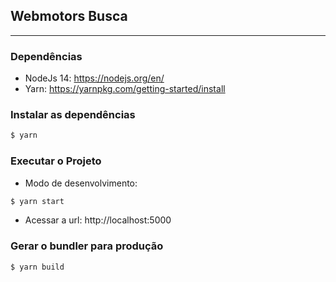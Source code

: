 ## Webmotors Busca

<hr>

### Dependências
- NodeJs 14: https://nodejs.org/en/
- Yarn: https://yarnpkg.com/getting-started/install

### Instalar as dependências
```bash
$ yarn
```

### Executar o Projeto
- Modo de desenvolvimento:
```bash
$ yarn start
```

- Acessar a url: http://localhost:5000

### Gerar o bundler para produção
```bash
$ yarn build
```

